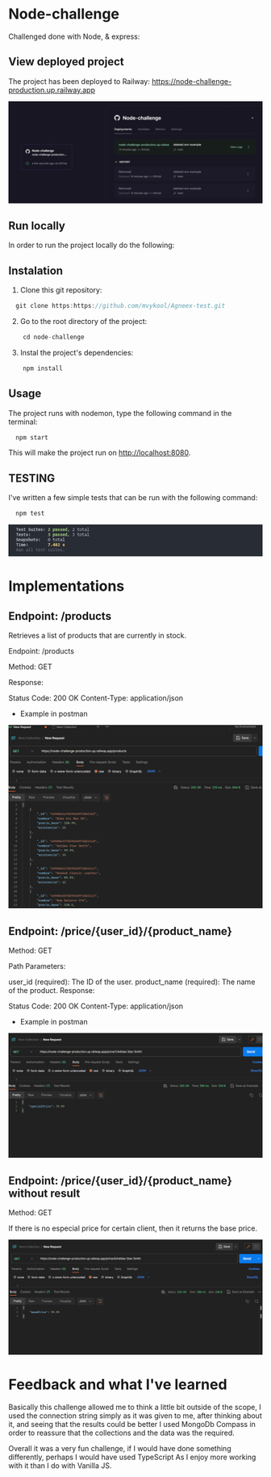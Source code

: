 # Node-challenge

Challenged done with Node, & express:

## View deployed project

The project has been deployed to Railway:
https://node-challenge-production.up.railway.app


<img src="/assets/deploy.png" alt="docs-1" />

## Run locally

In order to run the project locally do the following:

## Instalation

1. Clone this git repository:
 ```javascript
   git clone https:https://github.com/mvykool/Agneex-test.git
 ```

2. Go to the root directory of the project:
```javascript
    cd node-challenge
```

3. Instal the project's dependencies:
```javascript
    npm install
```

## Usage

The project runs with nodemon, type the following command in the terminal:
```javascript
  npm start
```
This will make the project run on  [http://localhost:8080](http://localhost:8080).


## TESTING

I've written a few simple tests that can be run with the following command:
```javascript
  npm test
```
<img src="/assets/test.png" alt="docs-1" />

# Implementations

## Endpoint: /products

Retrieves a list of products that are currently in stock.

Endpoint: /products

Method: GET

Response:

Status Code: 200 OK
Content-Type: application/json

- Example in postman

<img src="/assets/shotOne.png" alt="docs-1" />


## Endpoint: /price/{user_id}/{product_name}

Method: GET

Path Parameters:

user_id (required): The ID of the user.
product_name (required): The name of the product.
Response:

Status Code: 200 OK
Content-Type: application/json

- Example in postman

<img src="/assets/shotTwo.png" alt="docs-2" />


## Endpoint: /price/{user_id}/{product_name} without result

Method: GET

If there is no especial price for certain client, then it returns the base price.

<img src="/assets/shotThree.png" alt="docs-3" />


# Feedback and what I've learned

Basically this challenge allowed me to think a little bit outside of the scope, I used the connection string simply
as it was given to me, after thinking about it, and seeing that the results could be better I used MongoDb Compass
in order to reassure that the collections and the data was the required.

Overall it was a very fun challenge, if I would have done something differently, perhaps I would have used TypeScript
As I enjoy more working with it than I do with Vanilla JS.